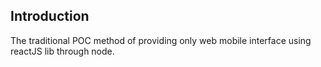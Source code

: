 ## Introduction
The traditional POC method of providing only web mobile interface 
using reactJS lib through node.
